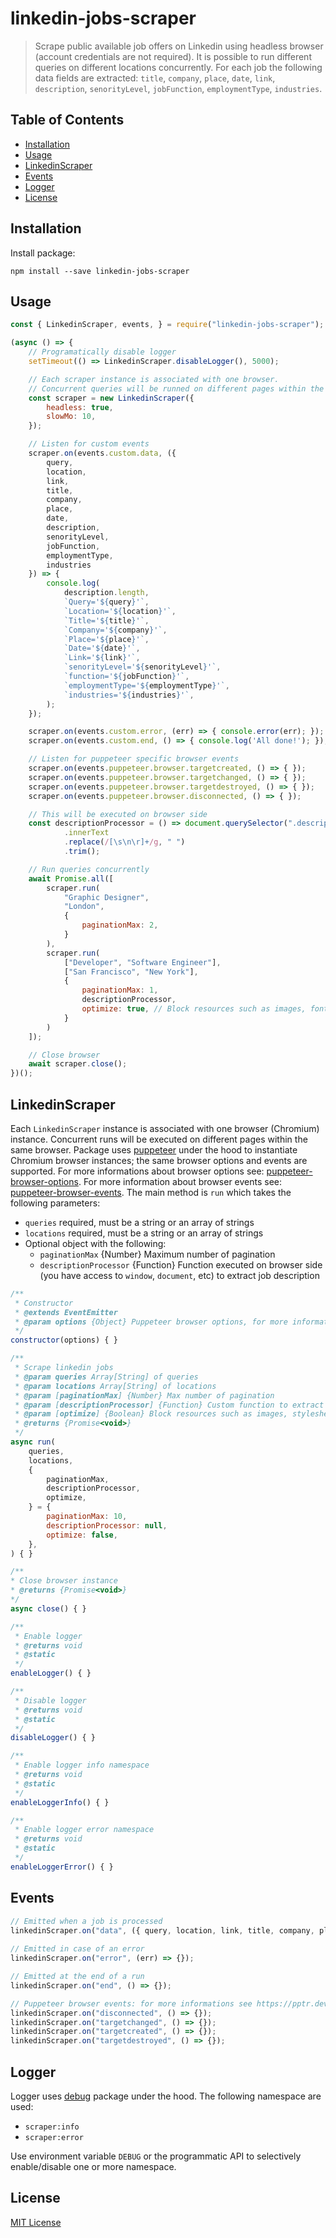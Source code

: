 # linkedin-jobs-scraper
> Scrape public available job offers on Linkedin using headless browser (account credentials are not required).
> It is possible to run different queries on different locations concurrently. 
> For each job the following data fields are extracted: `title`, `company`, `place`, `date`, `link`, `description`, 
> `senorityLevel`, `jobFunction`, `employmentType`, `industries`.

## Table of Contents

<!-- toc -->

* [Installation](#installation)
* [Usage](#usage)
* [LinkedinScraper](#linkedinscraper)
* [Events](#events)
* [Logger](#logger)
* [License](#license)

<!-- toc stop -->


## Installation
Install package:
```shell
npm install --save linkedin-jobs-scraper
```


## Usage 
```js
const { LinkedinScraper, events, } = require("linkedin-jobs-scraper");

(async () => {
    // Programatically disable logger
    setTimeout(() => LinkedinScraper.disableLogger(), 5000);

    // Each scraper instance is associated with one browser.
    // Concurrent queries will be runned on different pages within the same browser instance.
    const scraper = new LinkedinScraper({
        headless: true,
        slowMo: 10,
    });

    // Listen for custom events
    scraper.on(events.custom.data, ({ 
        query,
        location,
        link,
        title,
        company,
        place,
        date,
        description,
        senorityLevel,
        jobFunction,
        employmentType,
        industries 
    }) => {
        console.log(
            description.length,
            `Query='${query}'`,
            `Location='${location}'`,
            `Title='${title}'`,
            `Company='${company}'`,
            `Place='${place}'`,
            `Date='${date}'`,
            `Link='${link}'`,
            `senorityLevel='${senorityLevel}'`,
            `function='${jobFunction}'`,
            `employmentType='${employmentType}'`,
            `industries='${industries}'`,
        );
    });

    scraper.on(events.custom.error, (err) => { console.error(err); });
    scraper.on(events.custom.end, () => { console.log('All done!'); });

    // Listen for puppeteer specific browser events
    scraper.on(events.puppeteer.browser.targetcreated, () => { });
    scraper.on(events.puppeteer.browser.targetchanged, () => { });
    scraper.on(events.puppeteer.browser.targetdestroyed, () => { });
    scraper.on(events.puppeteer.browser.disconnected, () => { });

    // This will be executed on browser side
    const descriptionProcessor = () => document.querySelector(".description__text")
            .innerText
            .replace(/[\s\n\r]+/g, " ")
            .trim();

    // Run queries concurrently
    await Promise.all([
        scraper.run(
            "Graphic Designer",
            "London",
            {
                paginationMax: 2,
            }
        ),
        scraper.run(
            ["Developer", "Software Engineer"],
            ["San Francisco", "New York"],
            {
                paginationMax: 1,
                descriptionProcessor,
                optimize: true, // Block resources such as images, fonts etc to improve bandwidth usage
            }
        )
    ]);

    // Close browser
    await scraper.close();
})();
```


## LinkedinScraper
Each `LinkedinScraper` instance is associated with one browser (Chromium) instance. Concurrent runs will be executed
 on different pages within the same browser. Package uses [puppeteer](https://github.com/puppeteer/puppeteer) under the hood
 to instantiate Chromium browser instances; the same browser options and events are supported.
 For more informations about browser options see: [puppeteer-browser-options](https://pptr.dev/#?product=Puppeteer&version=v2.0.0&show=api-puppeteerlaunchoptions).
 For more information about browser events see: [puppeteer-browser-events](https://pptr.dev/#?product=Puppeteer&version=v2.0.0&show=api-class-browser).
 The main method is `run` which takes the following parameters:
 
* `queries` required, must be a string or an array of strings
* `locations` required, must be a string or an array of strings
* Optional object with the following:
    - `paginationMax` {Number} Maximum number of pagination
    - `descriptionProcessor` {Function} Function executed on browser side (you have access to `window`, `document`, etc) to extract job description   
 
```js
/**
 * Constructor
 * @extends EventEmitter
 * @param options {Object} Puppeteer browser options, for more informations see https://pptr.dev/#?product=Puppeteer&version=v2.0.0&show=api-puppeteerlaunchoptions
 */
constructor(options) { }

/**
 * Scrape linkedin jobs
 * @param queries Array[String] of queries
 * @param locations Array[String] of locations
 * @param [paginationMax] {Number} Max number of pagination
 * @param [descriptionProcessor] {Function} Custom function to extract job description on browser side
 * @param [optimize] {Boolean} Block resources such as images, stylesheets etc to improve bandwidth usage
 * @returns {Promise<void>}
 */
async run(
    queries,
    locations,
    {
        paginationMax,
        descriptionProcessor,
        optimize,
    } = {
        paginationMax: 10,
        descriptionProcessor: null,
        optimize: false,
    },    
) { }

/**
* Close browser instance
* @returns {Promise<void>}
*/
async close() { }

/**
 * Enable logger
 * @returns void
 * @static
 */
enableLogger() { }

/**
 * Disable logger
 * @returns void
 * @static
 */
disableLogger() { }

/**
 * Enable logger info namespace
 * @returns void
 * @static
 */
enableLoggerInfo() { }

/**
 * Enable logger error namespace
 * @returns void
 * @static
 */
enableLoggerError() { } 
```


## Events
```js
// Emitted when a job is processed
linkedinScraper.on("data", ({ query, location, link, title, company, place, description, }) => {});
 
// Emitted in case of an error
linkedinScraper.on("error", (err) => {});

// Emitted at the end of a run
linkedinScraper.on("end", () => {});

// Puppeteer browser events: for more informations see https://pptr.dev/#?product=Puppeteer&version=v2.0.0&show=api-class-browser
linkedinScraper.on("disconnected", () => {});
linkedinScraper.on("targetchanged", () => {});
linkedinScraper.on("targetcreated", () => {});
linkedinScraper.on("targetdestroyed", () => {});
```
  
## Logger
Logger uses [debug](https://github.com/visionmedia/debug) package under the hood. The following namespace are used:
* `scraper:info`
* `scraper:error`

Use environment variable `DEBUG` or the programmatic API to selectively enable/disable one or more namespace.

## License
[MIT License](http://en.wikipedia.org/wiki/MIT_License)

